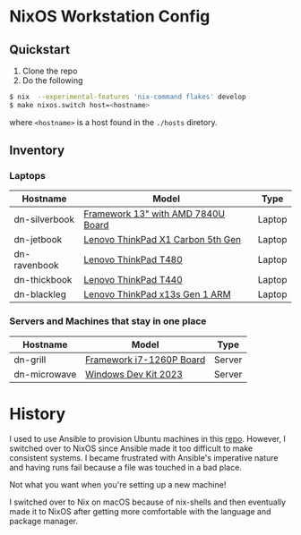 # NixOS Workstation Config

## Quickstart

1. Clone the repo
2. Do the following

```bash
$ nix  --experimental-features 'nix-command flakes' develop
$ make nixos.switch host=<hostname>
```

where `<hostname>` is a host found in the `./hosts` diretory.

## Inventory

### Laptops

| Hostname      | Model                              | Type    |
|---------------|------------------------------------|---------|
| dn-silverbook | [Framework 13" with AMD 7840U Board](https://en.wikipedia.org/wiki/Framework_Laptop) | Laptop  |
| dn-jetbook    | [Lenovo ThinkPad X1 Carbon 5th Gen](https://en.wikipedia.org/wiki/ThinkPad_X1_Carbon) | Laptop  |
| dn-ravenbook  | [Lenovo ThinkPad T480](https://en.wikipedia.org/wiki/ThinkPad_T_Series) | Laptop  |
| dn-thickbook  | [Lenovo ThinkPad T440](https://en.wikipedia.org/wiki/ThinkPad_T_Series) | Laptop  |
| dn-blackleg  | [Lenovo ThinkPad x13s Gen 1 ARM](https://wiki.gentoo.org/wiki/Lenovo_ThinkPad_X13s) | Laptop  |

### Servers and Machines that stay in one place
| Hostname      | Model                              | Type    |
|---------------|------------------------------------|---------|
| dn-grill      | [Framework i7-1260P Board](https://en.wikipedia.org/wiki/Framework_Laptop) | Server  |
| dn-microwave      | [Windows Dev Kit 2023](https://learn.microsoft.com/en-us/windows/arm/dev-kit/) | Server  |

# History

I used to use Ansible to provision Ubuntu machines in this [repo](https://github.com/davidnuon/ubuntu-setup/).
However, I switched over to NixOS since Ansible made it too difficult to make consistent systems.
I became frustrated with Ansible's imperative nature and having runs fail because a file was touched in a bad place.

Not what you want when you're setting up a new machine!

I switched over to Nix on macOS because of nix-shells and then eventually made it to NixOS after getting more comfortable
with the language and package manager.
